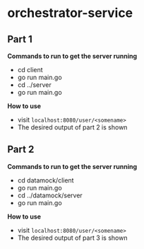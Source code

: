 # orchestrator-service

## Part 1

<b>Commands to run to get the server running</b>
- cd client
- go run main.go
- cd ../server
- go run main.go

<b> How to use </b>
- visit `localhost:8080/user/<somename>`
- The desired output of part 2 is shown

## Part 2

<b>Commands to run to get the server running</b>
- cd datamock/client
- go run main.go
- cd ../datamock/server
- go run main.go

<b> How to use </b>
- visit `localhost:8080/user/<somename>`
- The desired output of part 3 is shown
